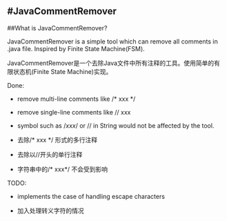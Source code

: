 #JavaCommentRemover
---

##What is JavaCommentRemover?

JavaCommentRemover is a simple tool which can remove all comments in .java file. Inspired by Finite State Machine(FSM).

JavaCommentRemover是一个去除Java文件中所有注释的工具。使用简单的有限状态机(Finite State Machine)实现。

Done:

* remove multi-line comments like  /* xxx */
* remove single-line comments like // xxx
* symbol such as /*xxx*/ or // in String would not be affected by the tool.

* 去除/* xxx */ 形式的多行注释
* 去除以//开头的单行注释 
* 字符串中的/* xxx*/ 不会受到影响

TODO:

* implements the case of handling escape characters

* 加入处理转义字符的情况
